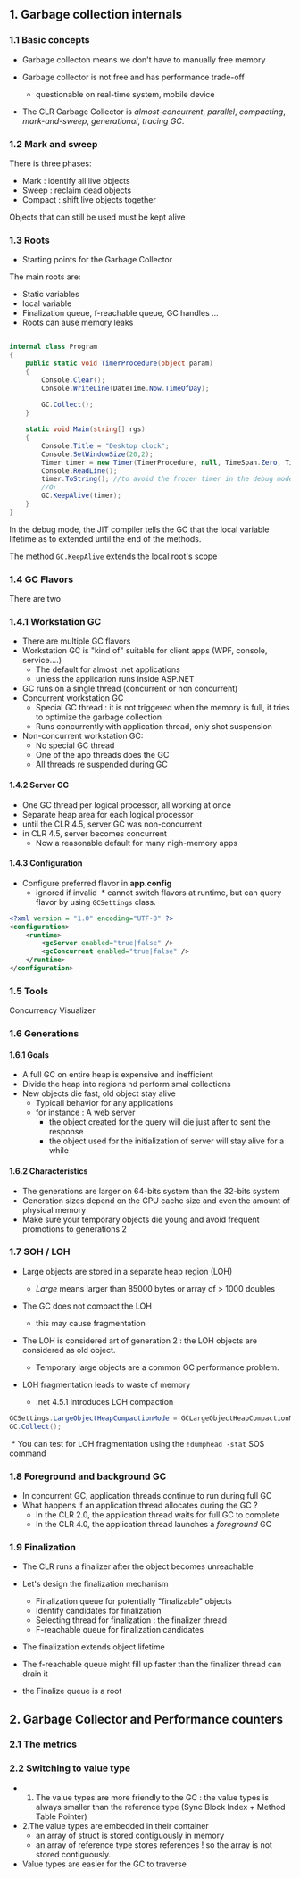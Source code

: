 
## 1. Garbage collection internals

### 1.1 Basic concepts

* Garbage collecton means we don't have to manually free memory

* Garbage collector is not free and has performance trade-off
  * questionable on real-time system, mobile device

* The CLR Garbage Collector is _almost-concurrent_, _parallel_, _compacting_, _mark-and-sweep_, _generational_, _tracing GC_.

### 1.2 Mark and sweep

There is three phases:
* Mark : identify all live objects
* Sweep : reclaim dead objects
* Compact : shift live objects together

Objects that can still be used must be kept alive

### 1.3 Roots

* Starting points for the Garbage Collector

The main roots are:
* Static variables
* local variable
* Finalization queue, f-reachable queue, GC handles ...
* Roots can ause memory leaks

```cs

internal class Program
{
    public static void TimerProcedure(object param)
    {
        Console.Clear();
        Console.WriteLine(DateTime.Now.TimeOfDay);
        
        GC.Collect();
    }

    static void Main(string[] rgs)
    {
        Console.Title = "Desktop clock";
        Console.SetWindowSize(20,2);
        Timer timer = new Timer(TimerProcedure, null, TimeSpan.Zero, TimeSpan.FromSecond(1));
        Console.ReadLine();
        timer.ToString(); //to avoid the frozen timer in the debug mode
        //Or
        GC.KeepAlive(timer);
    }
}
```

In the debug mode, the JIT compiler tells the GC that the local variable lifetime as to extended until the end of the methods.

The method ```GC.KeepAlive``` extends the local root's scope

### 1.4 GC Flavors

There are two 

### 1.4.1 Workstation GC

* There are multiple GC flavors
* Workstation GC is "kind of" suitable for client apps (WPF, console, service....)
  * The default for almost .net applications
  * unless the application runs inside ASP.NET
* GC runs on a single thread (concurrent or non concurrent)
* Concurrent workstation GC
  * Special GC thread : it is not triggered when the memory is full, it tries to optimize the garbage collection
  * Runs concurrently with application thread, only shot suspension
* Non-concurrent workstation GC:
  * No special GC thread
  * One of the app threads does the GC
  * All threads re suspended during GC
  
#### 1.4.2 Server GC

* One GC thread per logical processor, all working at once
* Separate heap area for each logical processor
* until the CLR 4.5, server GC was non-concurrent
* in CLR 4.5, server becomes concurrent
  * Now a reasonable default for many nigh-memory apps
 
#### 1.4.3 Configuration

* Configure preferred flavor in __app.config__
  * ignored if invalid
  * cannot switch flavors at runtime, but can query flavor by using ```GCSettings``` class.
  
  
```xml
<?xml version = "1.0" encoding="UTF-8" ?>
<configuration>
    <runtime>
        <gcServer enabled="true|false" />
        <gcConcurrent enabled="true|false" />
    </runtime>
</configuration>
```

### 1.5 Tools

Concurrency Visualizer

  
### 1.6 Generations

#### 1.6.1 Goals

* A full GC on entire heap is expensive and inefficient
* Divide the heap into regions nd perform smal  collections
* New objects die fast, old object stay alive
  * Typicall behavior for any applications
  * for instance : A web server
    * the object created for the query will die just after to sent the response
    * the object used for the initialization of server will stay alive for a while
 
#### 1.6.2 Characteristics

* The generations are larger on 64-bits system than the 32-bits system
* Generation sizes depend on the CPU cache size and even the amount of physical memory
* Make sure your temporary objects die young and avoid frequent promotions to generations 2

### 1.7 SOH / LOH

* Large objects are stored in a separate heap region (LOH)
  * _Large_ means larger than 85000 bytes or array of > 1000 doubles   

* The GC does not compact the LOH
  * this may cause fragmentation
* The LOH is considered art of generation 2 : the LOH objects are considered as old object.
  * Temporary large objects are a common GC performance problem.
* LOH fragmentation leads to waste of memory
  * .net 4.5.1 introduces LOH compaction
  
```cs
GCSettings.LargeObjectHeapCompactionMode = GCLargeObjectHeapCompactionMode.CompactOnce;
GC.Collect();
```

  * You can test for LOH fragmentation using the ```!dumphead -stat``` SOS command

### 1.8 Foreground and background GC

* In concurrent GC, application threads continue to run during full GC
* What happens if an application thread allocates during the GC ?
  * In the CLR 2.0, the application thread waits for full GC to complete
  * In the CLR 4.0, the application thread launches a _foreground_ GC
  
### 1.9 Finalization

* The CLR runs a finalizer after the object becomes unreachable
* Let's design the finalization mechanism
  * Finalization queue for potentially "finalizable" objects
  * Identify candidates for finalization
  * Selecting thread for finalization : the finalizer thread
  * F-reachable queue for finalization candidates
  
* The finalization extends object lifetime
* The f-reachable queue might fill up faster than the finalizer thread can drain it





* the Finalize queue is a root



## 2. Garbage Collector and Performance counters

### 2.1 The metrics


### 2.2 Switching to value type

- 1. The value types are more friendly to the GC : the value types is always smaller than the reference type (Sync Block Index + Method Table Pointer)
- 2.The value types are embedded in their container
  - an array of struct is stored contiguously in memory
  - an array of reference type stores references ! so the array is not stored contiguously.
- Value types are easier for the GC to traverse  

